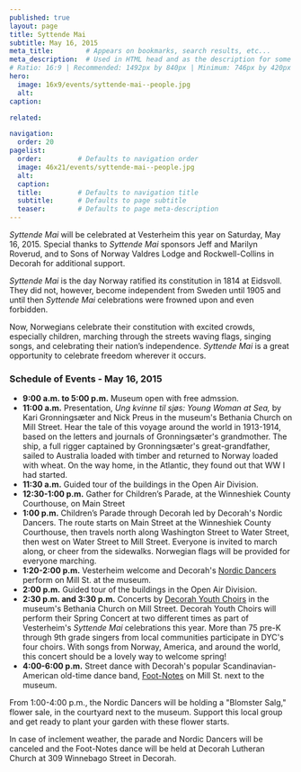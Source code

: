 ```yaml
---
published: true
layout: page
title: Syttende Mai
subtitle: May 16, 2015
meta_title:        # Appears on bookmarks, search results, etc...
meta_description:  # Used in HTML head and as the description for some search engines
# Ratio: 16:9 | Recommended: 1492px by 840px | Minimum: 746px by 420px
hero:
  image: 16x9/events/syttende-mai--people.jpg
  alt: 
caption: 

related:

navigation:
  order: 20
pagelist:
  order:         # Defaults to navigation order
  image: 46x21/events/syttende-mai--people.jpg
  alt: 
  caption:
  title:         # Defaults to navigation title
  subtitle:      # Defaults to page subtitle
  teaser:        # Defaults to page meta-description  
---
```

_Syttende Mai_ will be celebrated at Vesterheim this year on Saturday, May 16, 2015. Special thanks to _Syttende Mai_ sponsors Jeff and Marilyn Roverud, and to Sons of Norway Valdres Lodge and Rockwell-Collins in Decorah for additional support.

_Syttende Mai_ is the day Norway ratified its constitution in 1814 at Eidsvoll. They did not, however, become independent from Sweden until 1905 and until then _Syttende Mai_ celebrations were frowned upon and even forbidden.

Now, Norwegians celebrate their constitution with excited crowds, especially children, marching through the streets waving flags, singing songs, and celebrating their nation’s independence. _Syttende Mai_ is a great opportunity to celebrate freedom wherever it occurs. 


### Schedule of Events - May 16, 2015

* **9:00 a.m. to 5:00 p.m.** Museum open with free admssion. 
* **11:00 a.m.** Presentation, _Ung kvinne til sjøs: Young Woman at Sea,_ by Kari Gronningsæter and Nick Preus in the museum's Bethania Church on Mill Street. Hear the tale of this voyage around the world in 1913-1914, based on the letters and journals of Gronningsæter's grandmother. The ship, a full rigger captained by Gronningsæter's great-grandfather, sailed to Australia loaded with timber and returned to Norway loaded with wheat. On the way home, in the Atlantic, they found out that WW I had started.
* **11:30 a.m.** Guided tour of the buildings in the Open Air Division.
* **12:30-1:00 p.m.** Gather for Children’s Parade, at the Winneshiek County Courthouse, on Main Street
* **1:00 p.m.** Children’s Parade through Decorah led by Decorah's Nordic Dancers. The route starts on Main Street at the Winneshiek County Courthouse, then travels north along Washington Street to Water Street, then west on Water Street to Mill Street. Everyone is invited to march along, or cheer from the sidewalks. Norwegian flags will be provided for everyone marching. 
* **1:20-2:00 p.m.** Vesterheim welcome and Decorah's [Nordic Dancers](https://www.facebook.com/groups/60204933647/) perform on Mill St. at the museum.
* **2:00 p.m.** Guided tour of the buildings in the Open Air Division.
* **2:30 p.m. and 3:30 p.m.**  Concerts by [Decorah Youth Choirs](http://www.decorahyouthchoirs.org/) in the museum's Bethania Church on Mill Street. Decorah Youth Choirs will perform their Spring Concert at two different times as part of Vesterheim's _Syttende Mai_ celebrations this year. More than 75 pre-K through 9th grade singers from local communities participate in DYC's four choirs. With songs from Norway, America, and around the world, this concert should be a lovely way to welcome spring!
* **4:00-6:00 p.m.** Street dance with Decorah's popular Scandinavian-American old-time dance band, [Foot-Notes](http://www.footnotes.dance/) on Mill St. next to the museum. 

From 1:00-4:00 p.m., the Nordic Dancers will be holding a "Blomster Salg," flower sale, in the courtyard next to the museum. Support this local group and get ready to plant your garden with these flower starts.

In case of inclement weather, the parade and Nordic Dancers will be canceled and the Foot-Notes dance will be held at Decorah Lutheran Church at 309 Winnebago Street in Decorah.